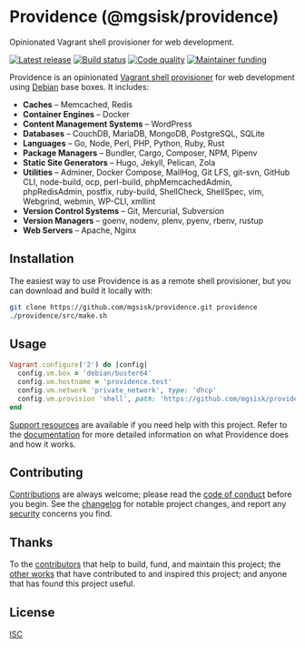 # Providence (@mgsisk/providence)

Opinionated Vagrant shell provisioner for web development.

[![Latest release][badge-release]][url-release]
[![Build status][badge-build]][url-build]
[![Code quality][badge-quality]][url-codacy]
[![Maintainer funding][badge-funding]][url-funding]

Providence is an opinionated [Vagrant shell provisioner][] for web development
using [Debian][] base boxes. It includes:

- **Caches** – Memcached, Redis
- **Container Engines** – Docker
- **Content Management Systems** – WordPress
- **Databases** – CouchDB, MariaDB, MongoDB, PostgreSQL, SQLite
- **Languages** – Go, Node, Perl, PHP, Python, Ruby, Rust
- **Package Managers** – Bundler, Cargo, Composer, NPM, Pipenv
- **Static Site Generators** – Hugo, Jekyll, Pelican, Zola
- **Utilities** – Adminer, Docker Compose, MailHog, Git LFS, git-svn,
  GitHub CLI, node-build, ocp, perl-build, phpMemcachedAdmin, phpRedisAdmin,
  postfix, ruby-build, ShellCheck, ShellSpec, vim, Webgrind, webmin, WP-CLI,
  xmllint
- **Version Control Systems** – Git, Mercurial, Subversion
- **Version Managers** – goenv, nodenv, plenv, pyenv, rbenv, rustup
- **Web Servers** – Apache, Nginx

## Installation

The easiest way to use Providence is as a remote shell provisioner, but you can
download and build it locally with:

```sh
git clone https://github.com/mgsisk/providence.git providence
./providence/src/make.sh
```

## Usage

```ruby
Vagrant.configure('2') do |config|
  config.vm.box = 'debian/buster64'
  config.vm.hostname = 'providence.test'
  config.vm.network 'private_network', type: 'dhcp'
  config.vm.provision 'shell', path: 'https://github.com/mgsisk/providence/releases/download/v0.1.5/provisioner.sh'
end
```

[Support resources][] are available if you need help with this project. Refer to
the [documentation][] for more detailed information on what Providence does and
how it works.

## Contributing

[Contributions][] are always welcome; please read the [code of conduct][]
before you begin. See the [changelog][] for notable project changes, and report
any [security][] concerns you find.

## Thanks

To the [contributors][] that help to build, fund, and maintain this project;
the [other works][] that have contributed to and inspired this project; and
anyone that has found this project useful.

## License

[ISC][]

[badge-build]: https://img.shields.io/github/workflow/status/mgsisk/providence/build
[badge-funding]: https://img.shields.io/github/sponsors/mgsisk
[badge-quality]: https://img.shields.io/codacy/grade/e18fdb6393be43b59ea02a285c1faca8
[badge-release]: https://img.shields.io/github/v/tag/mgsisk/providence?sort=semver
[changelog]: CHANGELOG.md
[code of conduct]: CODE_OF_CONDUCT.md
[contributions]: CONTRIBUTING.md
[contributors]: AUTHORS.md
[debian]: https://app.vagrantup.com/debian
[documentation]: docs/README.md
[isc]: LICENSE.md
[other works]: THANKS.md
[security]: SECURITY.md
[support resources]: SUPPORT.md
[url-build]: https://github.com/mgsisk/providence/actions?query=workflow%3Abuild
[url-codacy]: https://app.codacy.com/gh/mgsisk/providence
[url-funding]: CONTRIBUTING.md#funding
[url-release]: https://github.com/mgsisk/providence/releases
[vagrant shell provisioner]: https://www.vagrantup.com/docs/provisioning/shell
